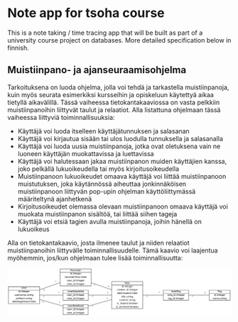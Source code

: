 # Note app for tsoha course

This is a note taking / time tracing app that will be built as part of a university course project on databases. More detailed specification below in finnish.

## Muistiinpano- ja ajanseuraamisohjelma

Tarkoituksena on luoda ohjelma, jolla voi tehdä ja tarkastella muistiinpanoja, kuin myös seurata esimerkiksi kursseihin ja opiskeluun käytettyä aikaa tietyllä aikavälillä. Tässä vaiheessa tietokantakaaviossa on vasta pelkkiin muistiinpanoihin liittyvät taulut ja relaatiot. Alla listattuna ohjelmaan tässä vaiheessa liittyviä toiminnallisuuksia:

- Käyttäjä voi luoda itselleen käyttäjätunnuksen ja salasanan
- Käyttäjä voi kirjautua sisään tai ulos luodulla tunnuksella ja salasanalla
- Käyttäjä voi luoda uusia muistiinpanoja, jotka ovat oletuksena vain ne luoneen käyttäjän muokattavissa ja luettavissa
- Käyttäjä voi halutessaan jakaa muistiinpanon muiden käyttäjien kanssa, joko pelkällä lukuoikeudella tai myös kirjoitusoikeudella
- Muistiinpanoon lukuoikeudet omaava käyttäjä voi liittää muistiinpanoon muistutuksen, joka käytännössä aiheuttaa jonkinnäköisen muistiinpanoon liittyvän pop-upin ohjelman käyttöliittymässä määriteltynä ajanhetkenä
- Kirjoitusoikeudet olemassa olevaan muistiinpanoon omaava käyttäjä voi muokata muistiinpanon sisältöä, tai liittää siihen tageja
- Käyttäjä voi etsiä tagien avulla muistiinpanoja, joihin hänellä on lukuoikeus

Alla on tietokantakaavio, josta ilmenee taulut ja niiden relaatiot muistiinpanoihin liittyvälle toiminnallisuudelle. Tämä kaavio voi laajentua myöhemmin, jos/kun ohjelmaan tulee lisää toiminnallisuutta:

![Tietokantakaavio](docs/initialDiagram.png)

